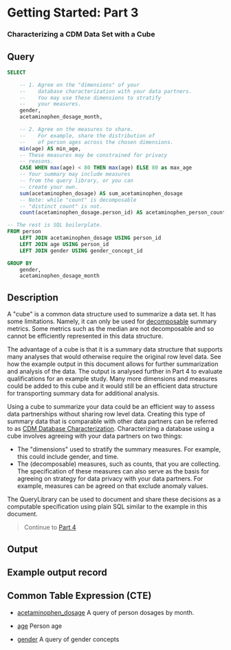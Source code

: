 <!--


Author:Nathan Buesgens



CDM Version:5.4



Group:Getting Started


-->

# Getting Started: Part 3

### Characterizing a CDM Data Set with a Cube










 
## Query
```sql
SELECT

	-- 1. Agree on the "dimensions" of your
	--    database characterization with your data partners.
	--    You may use these dimensions to stratify
	--    your measures.
	gender,
	acetaminophen_dosage_month,

	-- 2. Agree on the measures to share.
	--    For example, share the distribution of
	--    of person ages across the chosen dimensions.
	min(age) AS min_age,
	-- These measures may be constrained for privacy
	-- reasons.
	CASE WHEN max(age) < 80 THEN max(age) ELSE 80 as max_age
	-- Your summary may include measures
	-- from the query library, or you can
	-- create your own.
	sum(acetaminophen_dosage) AS sum_acetaminophen_dosage
	-- Note: while "count" is decomposable
	-- "distinct count" is not.
	count(acetaminophen_dosage.person_id) AS acetaminophen_person_count

-- The rest is SQL boilerplate.
FROM person
	LEFT JOIN acetaminophen_dosage USING person_id
	LEFT JOIN age USING person_id
	LEFT JOIN gender USING gender_concept_id

GROUP BY
	gender,
	acetaminophen_dosage_month
```


 

## Description
A "cube" is a common data structure
used to summarize a data set. It has
some limitations. Namely, it can only
be used for 
[decomposable](https://en.wikipedia.org/wiki/Aggregate_function#Decomposable_aggregate_functions)
summary metrics.
Some metrics such as the median are
not decomposable and so cannot be efficiently
represented in this data structure.

The advantage of a cube is that it is a summary
data structure that supports many 
analyses that would otherwise require the original
row level data. See how the example output
in this document allows for further summarization
and analysis of the data. The output is analysed
further in Part 4 to evaluate qualifications for
an example study. Many more dimensions
and measures could be added to this cube and it
would still be an efficient data structure for
transporting summary data for additional analysis.

Using a cube to summarize your data
could be an efficient way to assess
data partnerships without sharing row level
data. Creating this type of summary data
that is comparable with other data partners
can be referred to as [CDM Database Characterization](https://ohdsi.github.io/TheBookOfOhdsi/Characterization.html#database-level-characterization). Characterizing a
database using a cube
involves agreeing with your data partners
on two things:
- The "dimensions" used to stratify the summary
	measures. For example, this could include
	gender, and time.
- The (decomposable) measures, such as counts,
	that you are collecting. The specification
	of these measures can also serve as the basis
	for agreeing on strategy for data privacy with your
	data partners. For example, measures can be agreed 
	on that exclude anomaly values.

The QueryLibrary can be used to document and
share these decisions as a computable specification
using plain SQL similar to the example in this document.

> Continue to [Part 4](./part4.md)



 

## Output



 

## Example output record






## Common Table Expression (CTE)


- [acetaminophen_dosage](./acetaminophen_dosage.md) A query of person dosages by month. 




- [age](./age.md) Person age 




- [gender](./gender.md) A query of gender concepts 






